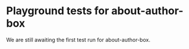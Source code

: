 # Playground tests for about-author-box
We are still awaiting the first test run for about-author-box.
